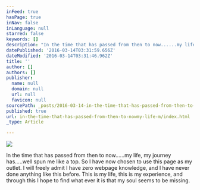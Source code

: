 ```yaml
---
inFeed: true
hasPage: true
inNav: false
inLanguage: null
starred: false
keywords: []
description: "In the time that has passed from then to now......my life, my journey has.....well spun me like a top. So I have now chosen to use this page as my outlet. I will freely admit I have zero webpage knowledge, and I have never done anything like this before. This is my life, this is my experience, and through this I hope to find what ever it is that my soul seems to be missing.\_"
datePublished: '2016-03-14T03:31:59.656Z'
dateModified: '2016-03-14T03:31:46.962Z'
title: ''
author: []
authors: []
publisher:
  name: null
  domain: null
  url: null
  favicon: null
sourcePath: _posts/2016-03-14-in-the-time-that-has-passed-from-then-to-nowmy-life-m.md
published: true
url: in-the-time-that-has-passed-from-then-to-nowmy-life-m/index.html
_type: Article

---
```

![](https://the-grid-user-content.s3-us-west-2.amazonaws.com/837a8a88-1f8e-4fca-a9ef-ed413612147f.jpg)

In the time that has passed from then to now......my life, my journey has.....well spun me like a top. So I have now chosen to use this page as my outlet. I will freely admit I have zero webpage knowledge, and I have never done anything like this before. This is my life, this is my experience, and through this I hope to find what ever it is that my soul seems to be missing.